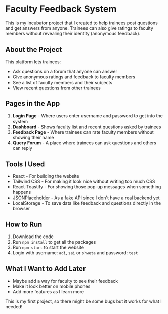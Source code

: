 # Faculty Feedback System

This is my incubator project that I created to help trainees post questions and get answers from anyone. Trainees can also give ratings to faculty members without revealing their identity (anonymous feedback).

## About the Project

This platform lets trainees:
- Ask questions on a forum that anyone can answer
- Give anonymous ratings and feedback to faculty members
- See a list of faculty members and their subjects
- View recent questions from other trainees

## Pages in the App

1. **Login Page** - Where users enter username and password to get into the system
2. **Dashboard** - Shows faculty list and recent questions asked by trainees
3. **Feedback Page** - Where trainees can rate faculty members without showing their name
4. **Query Forum** - A place where trainees can ask questions and others can reply

## Tools I Used

- React - For building the website
- Tailwind CSS - For making it look nice without writing too much CSS
- React-Toastify - For showing those pop-up messages when something happens
- JSONPlaceholder - As a fake API since I don't have a real backend yet
- LocalStorage - To save data like feedback and questions directly in the browser

## How to Run

1. Download the code
2. Run `npm install` to get all the packages
3. Run `npm start` to start the website
4. Login with username: `adi`, `sai` or `shweta` and password: `test`

## What I Want to Add Later

- Maybe add a way for faculty to see their feedback
- Make it look better on mobile phones
- Add more features as I learn more

This is my first project, so there might be some bugs but it works for what I needed!